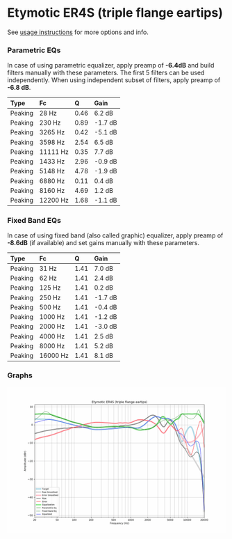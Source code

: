 # Etymotic ER4S (triple flange eartips)
See [usage instructions](https://github.com/jaakkopasanen/AutoEq#usage) for more options and info.

### Parametric EQs
In case of using parametric equalizer, apply preamp of **-6.4dB** and build filters manually
with these parameters. The first 5 filters can be used independently.
When using independent subset of filters, apply preamp of **-6.8 dB**.

| Type    | Fc       |    Q | Gain    |
|:--------|:---------|:-----|:--------|
| Peaking | 28 Hz    | 0.46 | 6.2 dB  |
| Peaking | 230 Hz   | 0.89 | -1.7 dB |
| Peaking | 3265 Hz  | 0.42 | -5.1 dB |
| Peaking | 3598 Hz  | 2.54 | 6.5 dB  |
| Peaking | 11111 Hz | 0.35 | 7.7 dB  |
| Peaking | 1433 Hz  | 2.96 | -0.9 dB |
| Peaking | 5148 Hz  | 4.78 | -1.9 dB |
| Peaking | 6880 Hz  | 0.11 | 0.4 dB  |
| Peaking | 8160 Hz  | 4.69 | 1.2 dB  |
| Peaking | 12200 Hz | 1.68 | -1.1 dB |

### Fixed Band EQs
In case of using fixed band (also called graphic) equalizer, apply preamp of **-8.6dB**
(if available) and set gains manually with these parameters.

| Type    | Fc       |    Q | Gain    |
|:--------|:---------|:-----|:--------|
| Peaking | 31 Hz    | 1.41 | 7.0 dB  |
| Peaking | 62 Hz    | 1.41 | 2.4 dB  |
| Peaking | 125 Hz   | 1.41 | 0.2 dB  |
| Peaking | 250 Hz   | 1.41 | -1.7 dB |
| Peaking | 500 Hz   | 1.41 | -0.4 dB |
| Peaking | 1000 Hz  | 1.41 | -1.2 dB |
| Peaking | 2000 Hz  | 1.41 | -3.0 dB |
| Peaking | 4000 Hz  | 1.41 | 2.5 dB  |
| Peaking | 8000 Hz  | 1.41 | 5.2 dB  |
| Peaking | 16000 Hz | 1.41 | 8.1 dB  |

### Graphs
![](./Etymotic%20ER4S%20(triple%20flange%20eartips).png)